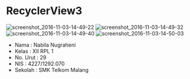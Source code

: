 # RecyclerView3
![screenshot_2016-11-03-14-49-22](https://cloud.githubusercontent.com/assets/22174659/19959726/474d6988-a1db-11e6-9699-3b727ad7d66d.png)
![screenshot_2016-11-03-14-49-32](https://cloud.githubusercontent.com/assets/22174659/19959727/474e600e-a1db-11e6-9943-4a23861d8160.png)
![screenshot_2016-11-03-14-49-40](https://cloud.githubusercontent.com/assets/22174659/19959728/474f340c-a1db-11e6-8432-8f91bc9dadd8.png)
![screenshot_2016-11-03-14-50-03](https://cloud.githubusercontent.com/assets/22174659/19959729/47524cfa-a1db-11e6-9abd-5b3893732bc5.png)
* Nama : Nabila Nugraheni
* Kelas : XII RPL 1
* No. Urut : 29
* NIS : 4227/1292.070
* Sekolah : SMK Telkom Malang
